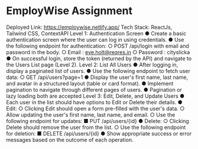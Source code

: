 # EmployWise Assignment

Deployed Link: https://employwise.netlify.app/
Tech Stack: ReactJs, Tailwind CSS, ContextAPI
Level 1: Authentication Screen
● Create a basic authentication screen where the user can log in using credentials.
● Use the following endpoint for authentication:
○ POST /api/login with email and password in the body.
○ Email : eve.holt@reqres.in
○ Password : cityslicka
● On successful login, store the token (returned by the API) and navigate to the Users List page
(Level 2).
Level 2: List All Users
● After logging in, display a paginated list of users.
● Use the following endpoint to fetch user data:
○ GET /api/users?page=1
● Display the user's first name, last name, and avatar in a structured layout (table or card
format).
● Implement pagination to navigate through different pages of users.
● Pagination or lazy loading both are accepted
Level 3: Edit, Delete, and Update Users
● Each user in the list should have options to Edit or Delete their details.
● Edit:
○ Clicking Edit should open a form pre-filled with the user's data.
○ Allow updating the user's first name, last name, and email.
○ Use the following endpoint for updates:
■ PUT /api/users/{id}
● Delete:
○ Clicking Delete should remove the user from the list.
○ Use the following endpoint for deletion:
■ DELETE /api/users/{id}
● Show appropriate success or error messages based on the outcome of each operation.
